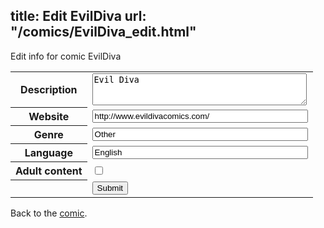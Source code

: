 title: Edit EvilDiva
url: "/comics/EvilDiva_edit.html"
---
Edit info for comic EvilDiva

<form name="comic" action="http://gaepostmail.appspot.com/comic/" method="post">
<table class="comicinfo">
<tr>
<th>Description</th><td><textarea name="description" cols="40" rows="3">Evil Diva</textarea></td>
</tr>
<tr>
<th>Website</th><td><input type="text" name="url" value="http://www.evildivacomics.com/" size="40"/></td>
</tr>
<tr>
<th>Genre</th><td><input type="text" name="genre" value="Other" size="40"/></td>
</tr>
<tr>
<th>Language</th><td><input type="text" name="language" value="English" size="40"/></td>
</tr>
<tr>
<th>Adult content</th><td><input type="checkbox" name="adult" value="adult" /></td>
</tr>
<tr>
<th></th><td>
<input type="hidden" name="comic" value="EvilDiva" />
<input type="submit" name="submit" value="Submit" />
</td>
</tr>
</table>
</form>

Back to the [comic](EvilDiva.html).
